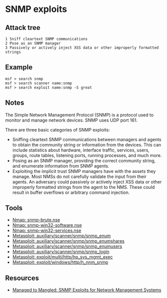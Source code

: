 # SNMP exploits

## Attack tree

```text
1 Sniff cleartext SNMP communications 
2 Pose as an SNMP manager
3 Passively or actively inject XSS data or other improperly formatted strings
```

## Example

```text
msf > search snmp
msf > search scanner name:snmp
msf > search exploit name:snmp -S great
```
## Notes

The Simple Network Management Protocol (SNMP) is a protocol used to monitor and manage network devices. 
SNMP uses UDP port 161.

There are three basic categories of SNMP exploits:

* Sniffing cleartext SNMP communications between managers and agents to obtain the community string or information 
from the devices. This can include statistics about hardware, interface traffic, services, users, groups, route 
tables, listening ports, running processes, and much more.
* Posing as an SNMP manager, providing the correct community string, and enumerate information from SNMP agents.
* Exploiting the implicit trust SNMP managers have with the assets they manage. Most NMSs do not carefully validate 
the input from their agents. An adversary could passively or actively inject XSS data or other improperly formatted 
strings from the agent to the NMS. These could result in buffer overflows or arbitrary command injection.

## Tools

* [Nmap: snmp-brute.nse](https://nmap.org/nsedoc/scripts/snmp-brute.html)
* [Nmap: snmp-win32-software.nse](https://nmap.org/nsedoc/scripts/snmp-win32-software.html)
* [Nmap: snmp-win32-services.nse](https://nmap.org/nsedoc/scripts/snmp-win32-services.html)
* [Metasploit: auxiliary/scanner/snmp/snmp_enum](https://www.infosecmatter.com/metasploit-module-library/?mm=auxiliary/scanner/snmp/snmp_enum)
* [Metasploit: auxiliary/scanner/snmp/snmp_enumshares](https://www.infosecmatter.com/metasploit-module-library/?mm=auxiliary/scanner/snmp/snmp_enumshares)
* [Metasploit: auxiliary/scanner/snmp/snmp_enumusers](https://www.infosecmatter.com/metasploit-module-library/?mm=auxiliary/scanner/snmp/snmp_enumusers)
* [Metasploit: auxiliary/scanner/snmp/snmp_login](https://www.infosecmatter.com/metasploit-module-library/?mm=auxiliary/scanner/snmp/snmp_login)
* [Metasploit: exploit/multi/http/hp_sys_mgmt_exec](https://www.infosecmatter.com/metasploit-module-library/?mm=exploit/multi/http/hp_sys_mgmt_exec)
* [Metasploit: exploit/windows/http/h_nnm_snmp](https://www.infosecmatter.com/metasploit-module-library/?mm=exploit/windows/http/h_nnm_snmp)

## Resources

* [Managed to Mangled: SNMP Exploits for Network Management Systems](https://information.rapid7.com/managed-to-mangled-snmp-exploits-for-network-management-systems.html)